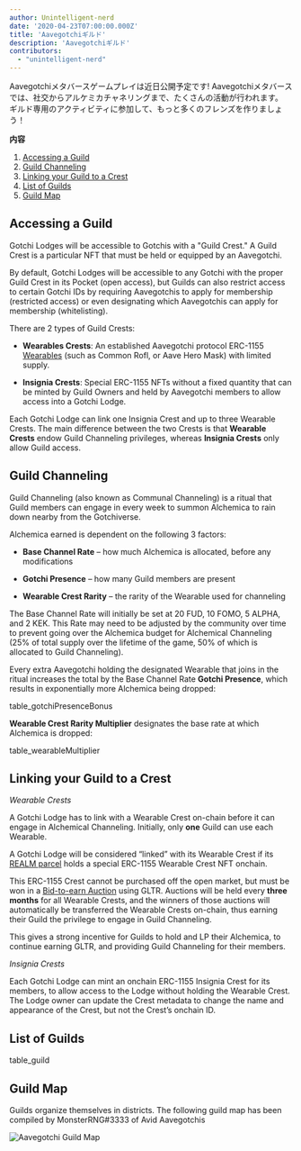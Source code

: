 ```yaml
---
author: Unintelligent-nerd
date: '2020-04-23T07:00:00.000Z'
title: 'Aavegotchiギルド'
description: 'Aavegotchiギルド'
contributors:
  - "unintelligent-nerd"
---
```


Aavegotchiメタバースゲームプレイは近日公開予定です! Aavegotchiメタバースでは、社交からアルケミカチャネリングまで、たくさんの活動が行われます。 ギルド専用のアクティビティに参加して、もっと多くのフレンズを作りましょう！

<div class="contentsBox">

**内容**

<ol>
<li><a href=#accessing-a-guild>Accessing a Guild</a></li>
<li><a href=#guild-channeling>Guild Channeling</a></li>
<li><a href=#linking-your-guild-to-a-crest>Linking your Guild to a Crest</a></li>
<li><a href=#list-of-guilds>List of Guilds</a></li>
<li><a href=#guild-map>Guild Map</a></li>
</ol>

</div>

## Accessing a Guild

Gotchi Lodges will be accessible to Gotchis with a "Guild Crest." A Guild Crest is a particular NFT that must be held or equipped by an Aavegotchi.

By default, Gotchi Lodges will be accessible to any Gotchi with the proper Guild Crest in its Pocket (open access), but Guilds can also restrict access to certain Gotchi IDs by requiring Aavegotchis to apply for membership (restricted access) or even designating which Aavegotchis can apply for membership (whitelisting).

There are 2 types of Guild Crests:

* **Wearables Crests**: An established Aavegotchi protocol ERC-1155 [Wearables](/wearables) (such as Common Rofl, or Aave Hero Mask) with limited supply.

* **Insignia Crests**: Special ERC-1155 NFTs without a fixed quantity that can be minted by Guild Owners and held by Aavegotchi members to allow access into a Gotchi Lodge.

Each Gotchi Lodge can link one Insignia Crest and up to three Wearable Crests. The main difference between the two Crests is that **Wearable Crests** endow Guild Channeling privileges, whereas **Insignia Crests** only allow Guild access.

## Guild Channeling

Guild Channeling (also known as Communal Channeling) is a ritual that Guild members can engage in every week to summon Alchemica to rain down nearby from the Gotchiverse.

Alchemica earned is dependent on the following 3 factors:

* **Base Channel Rate** – how much Alchemica is allocated, before any modifications

* **Gotchi Presence** – how many Guild members are present

* **Wearable Crest Rarity** – the rarity of the Wearable used for channeling

The Base Channel Rate will initially be set at 20 FUD, 10 FOMO, 5 ALPHA, and 2 KEK. This Rate may need to be adjusted by the community over time to prevent going over the Alchemica budget for Alchemical Channeling (25% of total supply over the lifetime of the game, 50% of which is allocated to Guild Channeling).

Every extra Aavegotchi holding the designated Wearable that joins in the ritual increases the total by the Base Channel Rate **Gotchi Presence**, which results in exponentially more Alchemica being dropped:

table_gotchiPresenceBonus

**Wearable Crest Rarity Multiplier** designates the base rate at which Alchemica is dropped:

table_wearableMultiplier

## Linking your Guild to a Crest

*Wearable Crests*

A Gotchi Lodge has to link with a Wearable Crest on-chain before it can engage in Alchemical Channeling. Initially, only **one** Guild can use each Wearable.

A Gotchi Lodge will be considered “linked” with its Wearable Crest if its [REALM parcel](/gotchiverse#realm-parcel-sizes) holds a special ERC-1155 Wearable Crest NFT onchain.

This ERC-1155 Crest cannot be purchased off the open market, but must be won in a [Bid-to-earn Auction](/aauction) using GLTR. Auctions will be held every **three months** for all Wearable Crests, and the winners of those auctions will automatically be transferred the Wearable Crests on-chain, thus earning their Guild the privilege to engage in Guild Channeling.

This gives a strong incentive for Guilds to hold and LP their Alchemica, to continue earning GLTR, and providing Guild Channeling for their members.

*Insignia Crests*

Each Gotchi Lodge can mint an onchain ERC-1155 Insignia Crest for its members, to allow access to the Lodge without holding the Wearable Crest. The Lodge owner can update the Crest metadata to change the name and appearance of the Crest, but not the Crest’s onchain ID.

## List of Guilds

table_guild

## Guild Map

Guilds organize themselves in districts. The following guild map has been compiled by MonsterRNG#3333 of Avid Aavegotchis

<img class="bodyImage" src="/guild/guild-map.jpg" alt="Aavegotchi Guild Map" />